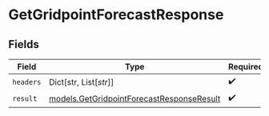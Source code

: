 # GetGridpointForecastResponse


## Fields

| Field                                                                                        | Type                                                                                         | Required                                                                                     | Description                                                                                  |
| -------------------------------------------------------------------------------------------- | -------------------------------------------------------------------------------------------- | -------------------------------------------------------------------------------------------- | -------------------------------------------------------------------------------------------- |
| `headers`                                                                                    | Dict[str, List[*str*]]                                                                       | :heavy_check_mark:                                                                           | N/A                                                                                          |
| `result`                                                                                     | [models.GetGridpointForecastResponseResult](../models/getgridpointforecastresponseresult.md) | :heavy_check_mark:                                                                           | N/A                                                                                          |
